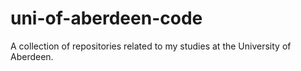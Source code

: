 # uni-of-aberdeen-code
A collection of repositories related to my studies at the University of Aberdeen.

